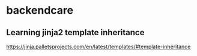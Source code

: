 # backendcare

## Learning jinja2 template inheritance

https://jinja.palletsprojects.com/en/latest/templates/#template-inheritance

